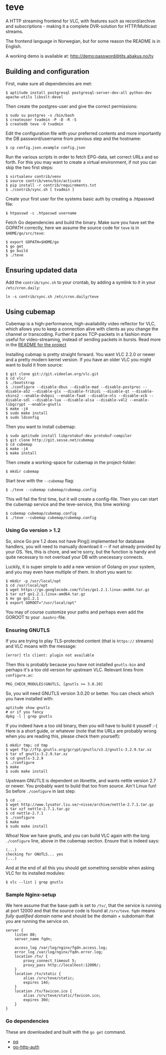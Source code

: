 # teve

A HTTP streaming frontend for VLC, with features such as record/archive and
subscriptions - making it a complete DVR-solution for HTTP/Multicast streams.

The frontend language in Norwegian, but for some reason the README is in
English.

A working demo is available at: [http://demo:password@tits.abakus.no/tv](http://demo:password@tits.abakus.no/tv)

## Building and configuration

First, make sure all dependencies are met:

    $ aptitude install postgresql postgresql-server-dev-all python-dev apache-utils libxslt-devel

Then create the postgres-user and give the correct permissions:

    $ sudo su postgres -s /bin/bash
    $ createuser tvadmin -P -D -R -S
    $ createdb teve -O tvadmin

Edit the configuration file with your preferred contents and more importantly
the DB password/username from previous step and the hostname:

    $ cp config.json.example config.json

Run the various scripts in order to fetch EPG-data, set correct URLs and so
forth. For this you may want to create a virtual environment, if not you can
skip the two first steps:

    $ virtualenv contrib/venv
    $ source contrib/venv/bin/activate
    $ pip install -r contrib/requirements.txt
    $ ./contrib/sync.sh [ tvadmin ]

Create your first user for the systems basic auth by creating a .htpasswd file:

    $ htpasswd -c .htpasswd username

Fetch Go dependencies and build the binary. Make sure you have set the GOPATH
correctly, here we assume the source code for `teve` is in `$HOME/go/src/teve`:

    $ export GOPATH=$HOME/go
    $ go get
    $ go build
    $ ./teve

## Ensuring updated data

Add the `contrib/sync.sh` to your crontab, by adding a symlink to it in your
`/etc/cron.daily`:

    ln -s contrib/sync.sh /etc/cron.daily/teve

## Using cubemap

Cubemap is a high-performance, high-availability video reflector for VLC, which
allows you to keep a connection alive with clients as you change the channel or
transcoding. Further it paces TCP-packets in a fashion more useful for
video-streaming, instead of sending packets in bursts. Read more in the [README
for the project](http://git.sesse.net/?p=cubemap;a=blob_plain;f=README;hb=HEAD)

Installing cubmap is pretty straight forward. You want VLC 2.2.0 or newer and a
pretty modern kernel version. If you have an older VLC you might want to build
it from source:

    $ git clone git://git.videolan.org/vlc.git
    $ cd vlc/
    $ ./bootstrap
    $ ./configure --disable-dbus --disable-mad --disable-postproc --disable-a52 --disable-glx --disable-fribidi --disable-qt --disable-skins2 --enable-dvbpsi --enable-faad --disable-nls --disable-xcb --disable-sdl --disable-lua --disable-alsa --disable-v4l2 --enable-libgcrypt --enable-gnutls
    $ make -j4
    $ sudo make install
    $ sudo ldconfig

Then you want to install cubemap:

    $ sudo aptitude install libprotobuf-dev protobuf-compiler
    $ git clone http://git.sesse.net/cubemap
    $ cd cubemap
    $ make -j4
    $ make install

Then create a working-space for cubemap in the project-folder:

    $ mkdir cubemap

Start *teve* with the `--cubemap` flag:

    $ ./teve --cubemap cubemap/cubemap.config

This will fail the first time, but it will create a config-file. Then you can
start the cubemap service and the teve-service, this time working:

    $ cubemap cubemap/cubemap.config
    $ ./teve --cubemap cubemap/cubemap.config

### Using Go version > 1.2

So, since Go pre 1.2 does not have Ping() implemented for database handlers,
you will need to manually download it -- if not already provided by your OS.
Yes, this is chore, and we're sorry, but the function is handy and quite
necessary to not overload your DB with unecessary connects.

Luckily, it is super simple to add a new version of Golang on your system, and
you may even have multiple of them. In short you want to:

    $ mkdir -p /usr/local/opt
    $ cd /usr/local/opt
    $ wget https://go.googlecode.com/files/go1.2.1.linux-amd64.tar.gz
    $ tar xzf go1.2.1.linux-amd64.tar.gz
    $ mv go go1.2.1
    $ export GOROOT="/usr/local/opt"

You may of course customize your paths and perhaps even add the GOROOT to your
`.bashrc`-file.

### Ensuring GNUTLS

If you are trying to play TLS-protected content (that is `https://` streams)
and VLC moans with the message:

    [error] tls client: plugin not available

Then this is probably because you have not installed `gnutls-bin` and perhaps
it's a too old version for upstream VLC. Relevant lines from `configure.ac`:

    PKG_CHECK_MODULES(GNUTLS, [gnutls >= 3.0.20]

So, you will need GNUTLS version 3.0.20 or better. You can check which you have installed with:

    aptitude show gnutls
    # or if you fancy
    dpkg -l | grep gnutls

If you indeed have a too old binary, then you will have to build it youself :-(
Here is a short guide, or whatever (note that the URLs are probably wrong when
you are reading this, please check them yourself):

    $ mkdir tmp; cd tmp
    $ wget ftp://ftp.gnutls.org/gcrypt/gnutls/v3.2/gnutls-3.2.9.tar.xz
    $ tar xf gnutls-3.2.9.tar.xz
    $ cd gnutls-3.2.9
    $ ./configure
    $ make
    $ sudo make install

Upstream GNUTLS is dependent on libnettle, and wants nettle version 2.7 or
newer. You probably want to build that too from source. Ain't Linux fun! So
before `./configure` in last step:

    $ cd ..
    $ wget http://www.lysator.liu.se/~nisse/archive/nettle-2.7.1.tar.gz
    $ tar xzf nettle-2.7.1.tar.gz
    $ cd nettle-2.7.1
    $ ./configure
    $ make
    $ sudo make install

Whoa! Now we have gnutls, and you can build VLC again with the long
`./configure` line, above in the cubemap section. Ensure that is indeed says:

    (...)
    checking for GNUTLS... yes
    (...)

And at the end of all this you should get something sensible when asking VLC
for its installed modules:

    $ vlc --list | grep gnutls

### Sample Nginx-setup

We here assume that the base-path is set to `/tv/`, that the service is running
at port 12000 and that the source code is found at `/srv/teve`. `fqdn` means
*fully qualified domain name* and should be the domain + subdomain that you are
running the service on.

    server {
        listen 80;
        server_name fqdn;

        access_log /var/log/nginx/fgdn.access.log;
        error_log /var/log/nginx/fqdn.error.log;
        location /tv/ {
            proxy_connect_timeout 5;
            proxy_pass http://localhost:12000/;
        } 
        location /tv/static {
            alias /srv/teve/static;
            expires 14d;
        }
        location /tv/favicon.ico {
            alias /srv/teve/static/favicon.ico;
            expires 30d;
        }
    }

### Go dependencies

These are downloaded and built with the `go get` command.

- [pq](http://godoc.org/github.com/lib/pq)
- [go-http-auth](https://github.com/abbot/go-http-auth/)

